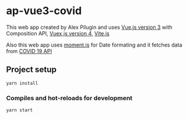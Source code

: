 # ap-vue3-covid

This web app created by Alex Pilugin and uses [Vue.js version 3](https://v3.vuejs.org) with Composition API, [Vuex.js version 4](https://next.vuex.vuejs.org), [Vite.js](https://vitejs.dev/guide/)

Also this web app uses [moment.js](https://momentjs.com) for Date formating and it fetches data from [COVID 19 API](https://covid19api.com)

## Project setup

```
yarn install
```

### Compiles and hot-reloads for development
```
yarn start 
```